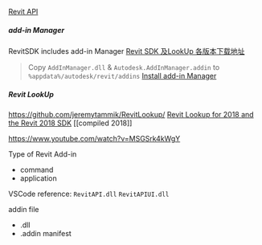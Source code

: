 
[Revit API](https://aps.autodesk.com/developer/overview/revit)

##### add-in Manager
RevitSDK includes add-in Manager [Revit SDK 及LookUp 各版本下载地址](https://blog.csdn.net/weixin_46433786/article/details/115633252)
> Copy `AddInManager.dll` & `Autodesk.AddInManager.addin` to `%appdata%/autodesk/revit/addins`
> [Install add-in Manager](https://tailoryourbim.com/revitexternalcommand/use-add-in-manager-from-autodesk/)

##### Revit LookUp
https://github.com/jeremytammik/RevitLookup/
[Revit Lookup for 2018 and the Revit 2018 SDK](https://wrw.is/httpwhatrevitwants-blogspot-com201704revitlookup-for-2018-and-revit-2018-sdk-html/)
[[compiled 2018]]

https://www.youtube.com/watch?v=MSGSrk4kWgY

Type of Revit Add-in
- command
- application

VSCode reference:
`RevitAPI.dll`
`RevitAPIUI.dll`


addin file
- .dll
- .addin manifest
